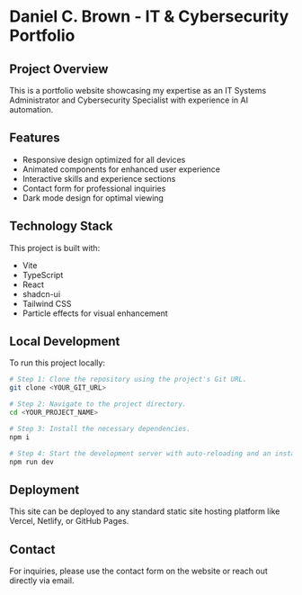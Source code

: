 
# Daniel C. Brown - IT & Cybersecurity Portfolio

## Project Overview

This is a portfolio website showcasing my expertise as an IT Systems Administrator and Cybersecurity Specialist with experience in AI automation.

## Features

- Responsive design optimized for all devices
- Animated components for enhanced user experience
- Interactive skills and experience sections
- Contact form for professional inquiries
- Dark mode design for optimal viewing

## Technology Stack

This project is built with:

- Vite
- TypeScript
- React
- shadcn-ui
- Tailwind CSS
- Particle effects for visual enhancement

## Local Development

To run this project locally:

```sh
# Step 1: Clone the repository using the project's Git URL.
git clone <YOUR_GIT_URL>

# Step 2: Navigate to the project directory.
cd <YOUR_PROJECT_NAME>

# Step 3: Install the necessary dependencies.
npm i

# Step 4: Start the development server with auto-reloading and an instant preview.
npm run dev
```

## Deployment

This site can be deployed to any standard static site hosting platform like Vercel, Netlify, or GitHub Pages.

## Contact

For inquiries, please use the contact form on the website or reach out directly via email.
